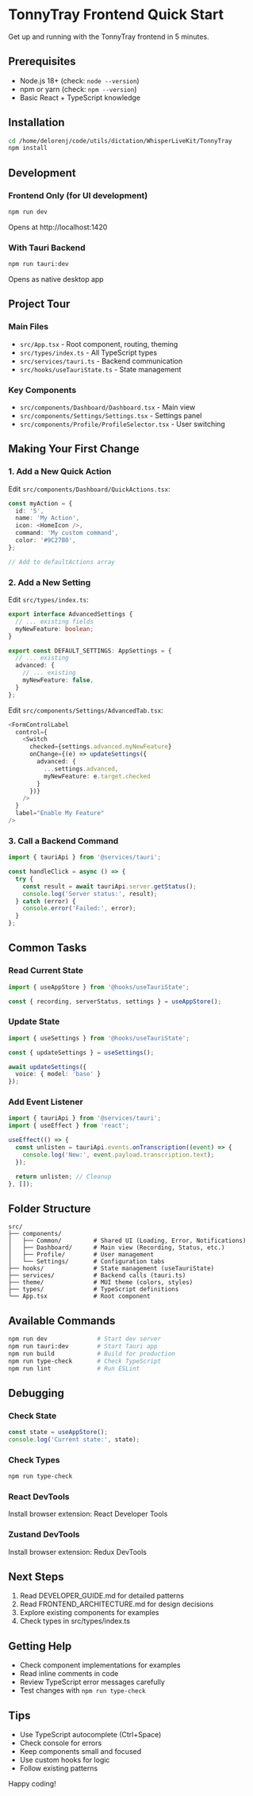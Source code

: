 # TonnyTray Frontend Quick Start

Get up and running with the TonnyTray frontend in 5 minutes.

## Prerequisites

- Node.js 18+ (check: `node --version`)
- npm or yarn (check: `npm --version`)
- Basic React + TypeScript knowledge

## Installation

```bash
cd /home/delorenj/code/utils/dictation/WhisperLiveKit/TonnyTray
npm install
```

## Development

### Frontend Only (for UI development)

```bash
npm run dev
```

Opens at http://localhost:1420

### With Tauri Backend

```bash
npm run tauri:dev
```

Opens as native desktop app

## Project Tour

### Main Files

- `src/App.tsx` - Root component, routing, theming
- `src/types/index.ts` - All TypeScript types
- `src/services/tauri.ts` - Backend communication
- `src/hooks/useTauriState.ts` - State management

### Key Components

- `src/components/Dashboard/Dashboard.tsx` - Main view
- `src/components/Settings/Settings.tsx` - Settings panel
- `src/components/Profile/ProfileSelector.tsx` - User switching

## Making Your First Change

### 1. Add a New Quick Action

Edit `src/components/Dashboard/QuickActions.tsx`:

```typescript
const myAction = {
  id: '5',
  name: 'My Action',
  icon: <HomeIcon />,
  command: 'My custom command',
  color: '#9C27B0',
};

// Add to defaultActions array
```

### 2. Add a New Setting

Edit `src/types/index.ts`:

```typescript
export interface AdvancedSettings {
  // ... existing fields
  myNewFeature: boolean;
}

export const DEFAULT_SETTINGS: AppSettings = {
  // ... existing
  advanced: {
    // ... existing
    myNewFeature: false,
  }
};
```

Edit `src/components/Settings/AdvancedTab.tsx`:

```typescript
<FormControlLabel
  control={
    <Switch
      checked={settings.advanced.myNewFeature}
      onChange={(e) => updateSettings({
        advanced: {
          ...settings.advanced,
          myNewFeature: e.target.checked
        }
      })}
    />
  }
  label="Enable My Feature"
/>
```

### 3. Call a Backend Command

```typescript
import { tauriApi } from '@services/tauri';

const handleClick = async () => {
  try {
    const result = await tauriApi.server.getStatus();
    console.log('Server status:', result);
  } catch (error) {
    console.error('Failed:', error);
  }
};
```

## Common Tasks

### Read Current State

```typescript
import { useAppStore } from '@hooks/useTauriState';

const { recording, serverStatus, settings } = useAppStore();
```

### Update State

```typescript
import { useSettings } from '@hooks/useTauriState';

const { updateSettings } = useSettings();

await updateSettings({
  voice: { model: 'base' }
});
```

### Add Event Listener

```typescript
import { tauriApi } from '@services/tauri';
import { useEffect } from 'react';

useEffect(() => {
  const unlisten = tauriApi.events.onTranscription((event) => {
    console.log('New:', event.payload.transcription.text);
  });

  return unlisten; // Cleanup
}, []);
```

## Folder Structure

```
src/
├── components/
│   ├── Common/         # Shared UI (Loading, Error, Notifications)
│   ├── Dashboard/      # Main view (Recording, Status, etc.)
│   ├── Profile/        # User management
│   └── Settings/       # Configuration tabs
├── hooks/              # State management (useTauriState)
├── services/           # Backend calls (tauri.ts)
├── theme/              # MUI theme (colors, styles)
├── types/              # TypeScript definitions
└── App.tsx             # Root component
```

## Available Commands

```bash
npm run dev              # Start dev server
npm run tauri:dev        # Start Tauri app
npm run build            # Build for production
npm run type-check       # Check TypeScript
npm run lint             # Run ESLint
```

## Debugging

### Check State

```typescript
const state = useAppStore();
console.log('Current state:', state);
```

### Check Types

```bash
npm run type-check
```

### React DevTools

Install browser extension: React Developer Tools

### Zustand DevTools

Install browser extension: Redux DevTools

## Next Steps

1. Read DEVELOPER_GUIDE.md for detailed patterns
2. Read FRONTEND_ARCHITECTURE.md for design decisions
3. Explore existing components for examples
4. Check types in src/types/index.ts

## Getting Help

- Check component implementations for examples
- Read inline comments in code
- Review TypeScript error messages carefully
- Test changes with `npm run type-check`

## Tips

- Use TypeScript autocomplete (Ctrl+Space)
- Check console for errors
- Keep components small and focused
- Use custom hooks for logic
- Follow existing patterns

Happy coding!
